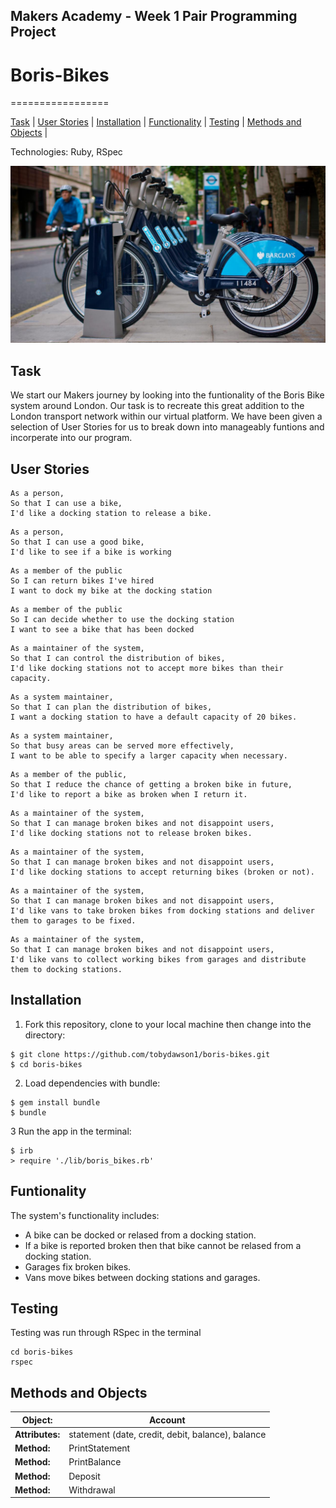 ## Makers Academy - Week 1 Pair Programming Project

# Boris-Bikes
=================

[Task](#Task) | [User Stories](#stories) | [Installation](#Installation) | [Functionality](#Funtionality) | [Testing](#Testing) | [Methods and Objects](#Methods) |

Technologies: Ruby, RSpec

![Boris](screenshots/boris.jpg)

## Task

We start our Makers journey by looking into the funtionality of the Boris Bike system around London. Our task is to recreate this great addition to the London transport network within our virtual platform. We have been given a selection of User Stories for us to break down into manageably funtions and incorperate into our program. 

## <a name="stories">User Stories</a> 

```
As a person,
So that I can use a bike,
I'd like a docking station to release a bike.
```

```
As a person,
So that I can use a good bike,
I'd like to see if a bike is working
```

```
As a member of the public
So I can return bikes I've hired
I want to dock my bike at the docking station
```

```
As a member of the public
So I can decide whether to use the docking station
I want to see a bike that has been docked
```

```
As a maintainer of the system,
So that I can control the distribution of bikes,
I'd like docking stations not to accept more bikes than their capacity.
```

```
As a system maintainer,
So that I can plan the distribution of bikes,
I want a docking station to have a default capacity of 20 bikes.
```

```
As a system maintainer,
So that busy areas can be served more effectively,
I want to be able to specify a larger capacity when necessary.
```

```
As a member of the public,
So that I reduce the chance of getting a broken bike in future,
I'd like to report a bike as broken when I return it.
```

```
As a maintainer of the system,
So that I can manage broken bikes and not disappoint users,
I'd like docking stations not to release broken bikes.
```

```
As a maintainer of the system,
So that I can manage broken bikes and not disappoint users,
I'd like docking stations to accept returning bikes (broken or not).
```

```
As a maintainer of the system,
So that I can manage broken bikes and not disappoint users,
I'd like vans to take broken bikes from docking stations and deliver them to garages to be fixed.
```

```
As a maintainer of the system,
So that I can manage broken bikes and not disappoint users,
I'd like vans to collect working bikes from garages and distribute them to docking stations.
```

## Installation

1. Fork this repository, clone to your local machine then change into the directory:
```
$ git clone https://github.com/tobydawson1/boris-bikes.git 
$ cd boris-bikes
```
2. Load dependencies with bundle:
```
$ gem install bundle
$ bundle
```
3 Run the app in the terminal:
```
$ irb
> require './lib/boris_bikes.rb'
```

## Funtionality

The system's functionality includes:

* A bike can be docked or relased from a docking station.
* If a bike is reported broken then that bike cannot be relased from a docking station.
* Garages fix broken bikes.
* Vans move bikes between docking stations and garages.

## Testing 

Testing was run through RSpec in the terminal 

```
cd boris-bikes
rspec
```

## <a name="Methods">Methods and Objects</a> 

| Object: | Account | 
| ------- | ------- | 
| **Attributes:** |  statement (date, credit, debit, balance), balance |
| **Method:** | PrintStatement |
| **Method:** | PrintBalance |
| **Method:** | Deposit |  
| **Method:** | Withdrawal |  
